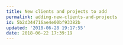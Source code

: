 ```yaml
---
title: New clients and projects to add
permalink: adding-new-clients-and-projects
id: 5b2d344716ae4e00bf93382b
updated: '2018-06-28 19:17:55'
date: 2018-06-22 17:39:19
---
```

